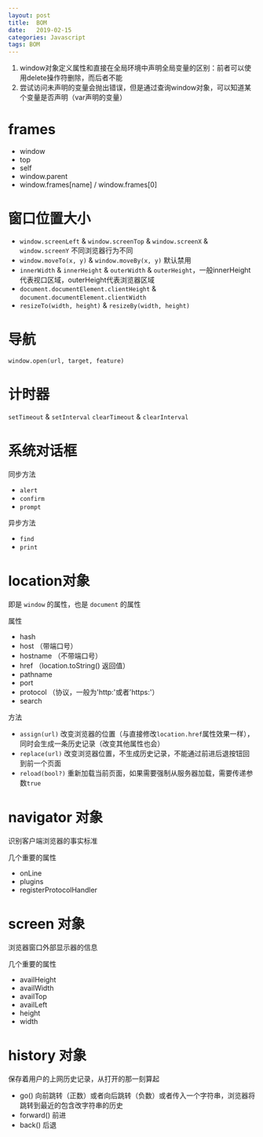 ```yaml
---
layout: post
title:  BOM
date:   2019-02-15
categories: Javascript 
tags: BOM
---
```


1. window对象定义属性和直接在全局环境中声明全局变量的区别：前者可以使用delete操作符删除，而后者不能
2. 尝试访问未声明的变量会抛出错误，但是通过查询window对象，可以知道某个变量是否声明（var声明的变量）

# frames

- window
- top
- self
- window.parent
- window.frames[name] / window.frames[0]

# 窗口位置大小

- `window.screenLeft` & `window.screenTop` & `window.screenX` & `window.screenY` 不同浏览器行为不同
- `window.moveTo(x, y)` & `window.moveBy(x, y)` 默认禁用
- `innerWidth` & `innerHeight` & `outerWidth` & `outerHeight`，一般innerHeight代表视口区域，outerHeight代表浏览器区域
- `document.documentElement.clientHeight` & `document.documentElement.clientWidth`
- `resizeTo(width, height)` & `resizeBy(width, height)`

# 导航

`window.open(url, target, feature)`

# 计时器
`setTimeout` & `setInterval`
`clearTimeout` & `clearInterval`

# 系统对话框

同步方法

- `alert`
- `confirm`
- `prompt`

异步方法

- `find`
- `print`

# location对象

即是 `window` 的属性，也是 `document` 的属性

属性

- hash
- host （带端口号）
- hostname （不带端口号）
- href （location.toString() 返回值）
- pathname
- port
- protocol （协议，一般为'http:'或者'https:'）
- search

方法

- `assign(url)` 改变浏览器的位置（与直接修改`location.href`属性效果一样），同时会生成一条历史记录（改变其他属性也会）
- `replace(url)` 改变浏览器位置，不生成历史记录，不能通过前进后退按钮回到前一个页面
- `reload(bool?)` 重新加载当前页面，如果需要强制从服务器加载，需要传递参数`true`

# navigator 对象

识别客户端浏览器的事实标准

几个重要的属性

- onLine
- plugins
- registerProtocolHandler

# screen 对象

浏览器窗口外部显示器的信息

几个重要的属性

- availHeight
- availWidth
- availTop
- availLeft
- height
- width

# history 对象

保存着用户的上网历史记录，从打开的那一刻算起

- go() 向前跳转（正数）或者向后跳转（负数）或者传入一个字符串，浏览器将跳转到最近的包含改字符串的历史
- forward() 前进
- back() 后退